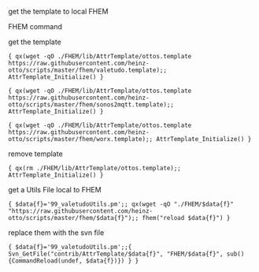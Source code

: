get the template to local FHEM

FHEM command

get the template
```
{ qx(wget -qO ./FHEM/lib/AttrTemplate/ottos.template https://raw.githubusercontent.com/heinz-otto/scripts/master/fhem/valetudo.template);; AttrTemplate_Initialize() }
```
```
{ qx(wget -qO ./FHEM/lib/AttrTemplate/ottos.template https://raw.githubusercontent.com/heinz-otto/scripts/master/fhem/sonos2mqtt.template);; AttrTemplate_Initialize() }
```
```
{ qx(wget -qO ./FHEM/lib/AttrTemplate/ottos.template https://raw.githubusercontent.com/heinz-otto/scripts/master/fhem/worx.template);; AttrTemplate_Initialize() }
```

remove template
```
{ qx(rm ./FHEM/lib/AttrTemplate/ottos.template);; AttrTemplate_Initialize() }
```

get a Utils File local to FHEM
```
{ $data{f}='99_valetudoUtils.pm';; qx(wget -qO "./FHEM/$data{f}" "https://raw.githubusercontent.com/heinz-otto/scripts/master/fhem/$data{f}");; fhem("reload $data{f}") }
```
replace them with the svn file
```
{ $data{f}='99_valetudoUtils.pm';;{ Svn_GetFile("contrib/AttrTemplate/$data{f}", "FHEM/$data{f}", sub(){CommandReload(undef, $data{f})}) } }
```

